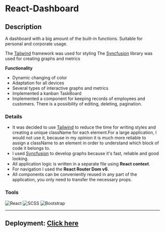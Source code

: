 # React-Dashboard

## **Description**

A dashboard with a big amount of the built-in functions. Suitable for personal and corporate usage.

The [Tailwind](https://tailwindcss.com/) framework was used for styling
The [Syncfusion](https://www.syncfusion.com/) library was used for creating graphs and metrics

**Functionality**

- Dynamic changing of color
- Adaptation for all devices
- Several types of interactive graphs and metrics
- Implemented a kanban TaskBoard
- Implemented a component for keeping records of employees and customers. There is a possibility of editing, deleting, pagination.

### **Details**

- It was decided to use [Tailwind](https://tailwindcss.com/) to reduce the time for writing styles and creating a unique className for each element.For a large application, I would not use it, because in my opinion it is much more reliable to assign a className to an element in order to understand which block of code it belongs to.
- I used [Syncfusion](https://www.syncfusion.com/) to develop graphs because it's fast, reliable and good looking.
- All application logic is written in a separate file using **React context**.
- For navigation I used the **React Router Dom v6**.
- All components can be conveniently reused in any part of the application, you only need to transfer the necessary props.

### **Tools**

![React](https://img.shields.io/badge/-React-090909?style=for-the-badge&logo=React&logoColor=61DBFB)
![SCSS](https://img.shields.io/badge/-tailwind-090909?style=for-the-badge&logo=tailwindcss&logoColor=61DBFB)
![Bootstrap](https://img.shields.io/badge/-syncfusion-090909?style=for-the-badge&logo=syncfusion&logoColor=563d7c)

---

## **Deployment:** [Click here](https://react-dashboard-wheat.vercel.app/)
